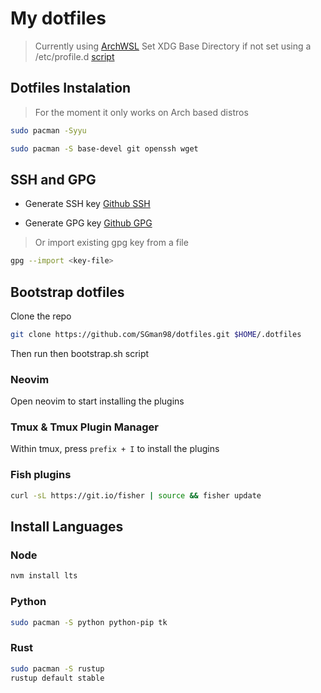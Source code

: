 # My dotfiles

> Currently using [ArchWSL](https://wsldl-pg.github.io/ArchW-docs/How-to-Setup/)
> Set XDG Base Directory if not set using a /etc/profile.d [script](https://github.com/Conaclos/profile.d/blob/master/10-xdg-base-dirs.sh)

## Dotfiles Instalation

> For the moment it only works on Arch based distros

```sh
sudo pacman -Syyu
```

```sh
sudo pacman -S base-devel git openssh wget
```

## SSH and GPG

- Generate SSH key [Github SSH](https://docs.github.com/en/github/authenticating-to-github/connecting-to-github-with-ssh/generating-a-new-ssh-key-and-adding-it-to-the-ssh-agent)

- Generate GPG key [Github GPG](https://docs.github.com/en/github/authenticating-to-github/managing-commit-signature-verification/generating-a-new-gpg-key)

> Or import existing gpg key from a file

```sh
gpg --import <key-file>
```

## Bootstrap dotfiles

Clone the repo

```sh
git clone https://github.com/SGman98/dotfiles.git $HOME/.dotfiles
```

Then run then bootstrap.sh script

### Neovim

Open neovim to start installing the plugins

### Tmux & Tmux Plugin Manager

Within tmux, press `prefix + I` to install the plugins

### Fish plugins

```sh
curl -sL https://git.io/fisher | source && fisher update
```

## Install Languages

### Node

```sh
nvm install lts
```

### Python

```sh
sudo pacman -S python python-pip tk
```

### Rust

```sh
sudo pacman -S rustup
rustup default stable
```
